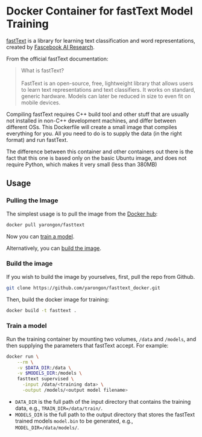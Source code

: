 # Docker Container for fastText Model Training

[fastText](https://fasttext.cc/) is a library for learning text classification and word representations,
created by [Fascebook AI Research](https://research.fb.com/category/facebook-ai-research/).

From the official fastText documentation:
> What is fastText?\
\
FastText is an open-source, free, lightweight library that allows users to learn text representations and text classifiers. It works on standard, generic hardware. Models can later be reduced in size to even fit on mobile devices.

Compiling fastText requires C++ build tool and other stuff that are usually not installed in non-C++ development machines, and differ between different OSs.
This Dockerfile will create a small image that compiles everything for you.
All you need to do is to supply the data (in the right format) and run fastText.

The difference between this container and other containers out there is the fact that this one is based only on the basic Ubuntu image, and does not require Python, which makes it very small (less than 380MB)

## Usage

### Pulling the Image
The simplest usage is to pull the image from the [Docker hub](https://hub.docker.com/r/yarongon/fasttext):
```sh
docker pull yarongon/fasttext
```
Now you can [train a model](#train-a-model).

Alternatively, you can [build the image](#build-the-image).

### Build the image
If you wish to build the image by yourselves, first, pull the repo from Github.
```sh
git clone https://github.com/yarongon/fasttext_docker.git
```

Then, build the docker image for training:
```sh
docker build -t fasttext .
```

### Train a model
Run the training container by mounting two volumes, `/data` and `/models`, and then supplying the parameters that fastText accept. For example:
```sh
docker run \
    --rm \
    -v $DATA_DIR:/data \
    -v $MODELS_DIR:/models \
    fasttext supervised \
      -input /data/<training data> \
      -output /models/<output model filename>
```

* `DATA_DIR` is the full path of the input directory that contains the training data, e.g., `TRAIN_DIR=/data/train/`.
* `MODELS_DIR` is the full path to the output directory that stores the fastText trained models `model.bin` to be generated, e.g., `MODEL_DIR=/data/models/`.
